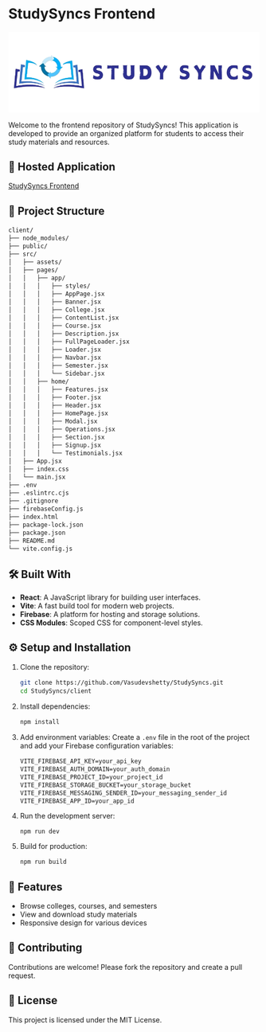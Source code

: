 # StudySyncs Frontend

![StudySyncs Logo](./public/img/logo-final-light.png)

Welcome to the frontend repository of StudySyncs! This application is developed to provide an organized platform for students to access their study materials and resources.

## 🚀 Hosted Application

[StudySyncs Frontend](https://studysyncs.netlify.app)

## 📂 Project Structure

```plaintext
client/
├── node_modules/
├── public/
├── src/
│   ├── assets/
│   ├── pages/
│   │   ├── app/
│   │   │   ├── styles/
│   │   │   ├── AppPage.jsx
│   │   │   ├── Banner.jsx
│   │   │   ├── College.jsx
│   │   │   ├── ContentList.jsx
│   │   │   ├── Course.jsx
│   │   │   ├── Description.jsx
│   │   │   ├── FullPageLoader.jsx
│   │   │   ├── Loader.jsx
│   │   │   ├── Navbar.jsx
│   │   │   ├── Semester.jsx
│   │   │   └── Sidebar.jsx
│   │   ├── home/
│   │   │   ├── Features.jsx
│   │   │   ├── Footer.jsx
│   │   │   ├── Header.jsx
│   │   │   ├── HomePage.jsx
│   │   │   ├── Modal.jsx
│   │   │   ├── Operations.jsx
│   │   │   ├── Section.jsx
│   │   │   ├── Signup.jsx
│   │   │   └── Testimonials.jsx
│   ├── App.jsx
│   ├── index.css
│   └── main.jsx
├── .env
├── .eslintrc.cjs
├── .gitignore
├── firebaseConfig.js
├── index.html
├── package-lock.json
├── package.json
├── README.md
└── vite.config.js
```

## 🛠️ Built With

- **React**: A JavaScript library for building user interfaces.
- **Vite**: A fast build tool for modern web projects.
- **Firebase**: A platform for hosting and storage solutions.
- **CSS Modules**: Scoped CSS for component-level styles.

## ⚙️ Setup and Installation

1. Clone the repository:

   ```bash
   git clone https://github.com/Vasudevshetty/StudySyncs.git
   cd StudySyncs/client
   ```

2. Install dependencies:

   ```bash
   npm install
   ```

3. Add environment variables:
   Create a `.env` file in the root of the project and add your Firebase configuration variables:

   ```plaintext
   VITE_FIREBASE_API_KEY=your_api_key
   VITE_FIREBASE_AUTH_DOMAIN=your_auth_domain
   VITE_FIREBASE_PROJECT_ID=your_project_id
   VITE_FIREBASE_STORAGE_BUCKET=your_storage_bucket
   VITE_FIREBASE_MESSAGING_SENDER_ID=your_messaging_sender_id
   VITE_FIREBASE_APP_ID=your_app_id
   ```

4. Run the development server:

   ```bash
   npm run dev
   ```

5. Build for production:

   ```bash
   npm run build
   ```

## 🌟 Features

- Browse colleges, courses, and semesters
- View and download study materials
- Responsive design for various devices

## 🤝 Contributing

Contributions are welcome! Please fork the repository and create a pull request.

## 📄 License

This project is licensed under the MIT License.

```

```
